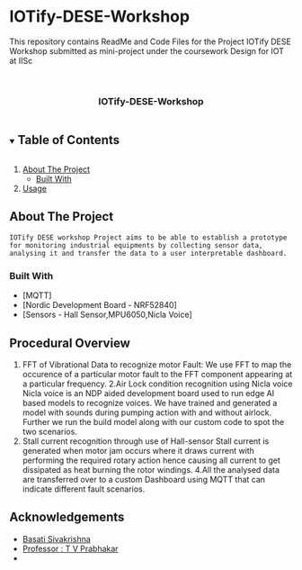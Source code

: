 # IOTify-DESE-Workshop
This repository contains ReadMe and Code Files for the Project IOTify DESE Workshop submitted as mini-project under the coursework Design for IOT at IISc




<!-- PROJECT LOGO -->
<br />

  <h3 align="center">IOTify-DESE-Workshop</h3>

<!-- TABLE OF CONTENTS -->
<details open="open">
  <summary><h2 style="display: inline-block">Table of Contents</h2></summary>
  <ol>
    <li>
      <a href="#about-the-project">About The Project</a>
      <ul>
        <li><a href="#built-with">Built With</a></li>
      </ul>
    </li>
    <li><a href="#Procedure Overview">Usage</a></li>
  </ol>
</details>



<!-- ABOUT THE PROJECT -->
## About The Project

    IOTify DESE workshop Project aims to be able to establish a prototype for monitoring industrial equipments by collecting sensor data, analysing it and transfer the data to a user interpretable dashboard.


### Built With

* [MQTT]
* [Nordic Development Board - NRF52840]
* [Sensors - Hall Sensor,MPU6050,Nicla Voice]


<!-- ROADMAP -->
## Procedural Overview

1. FFT of Vibrational Data to recognize motor Fault:
   We use FFT to map the occurence of a particular motor fault to the FFT component appearing at a particular frequency.
2.Air Lock condition recognition using Nicla voice
   Nicla voice is an NDP aided development board used to run edge AI based models to recognize voices.
   We have trained and generated a model with sounds during pumping action with and without airlock.
  Further we run the build model along with our custom code to spot the two scenarios.
3. Stall current recognition through use of Hall-sensor
   Stall current is generated when motor jam occurs where it draws current with performing the required rotary action hence causing all current to get dissipated     as heat burning the rotor windings.
4.All the analysed data are transferred over to a custom Dashboard using MQTT that can indicate different fault scenarios.


<!-- ACKNOWLEDGEMENTS -->
## Acknowledgements

* [Basati Sivakrishna ]()
* [Professor : T V Prabhakar ]()
* []()


